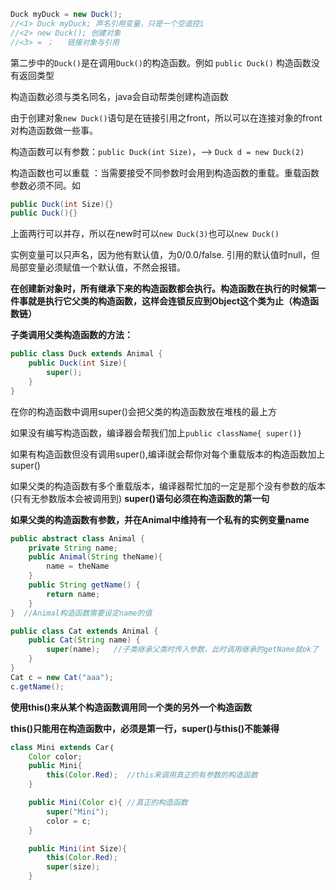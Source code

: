 ```java
Duck myDuck = new Duck();
//<1> Duck myDuck; 声名引用变量，只是一个空遥控i
//<2> new Duck(); 创建对象
//<3> = ；   链接对象与引用
```

第二步中的`Duck()`是在调用`Duck()`的构造函数。例如 `public Duck()` 构造函数没有返回类型

构造函数必须与类名同名，java会自动帮类创建构造函数

由于创建对象`new Duck()`语句是在链接引用之front，所以可以在连接对象的front对构造函数做一些事。

构造函数可以有参数：`public Duck(int Size)`，--> `Duck d = new Duck(2)`



构造函数也可以重载 ：当需要接受不同参数时会用到构造函数的重载。重载函数参数必须不同。如

```java
public Duck(int Size){}
public Duck(){}
```

上面两行可以并存，所以在new时可以`new Duck(3)`也可以`new Duck()`

实例变量可以只声名，因为他有默认值，为0/0.0/false. 引用的默认值时null，但局部变量必须赋值一个默认值，不然会报错。

**在创建新对象时，所有继承下来的构造函数都会执行。构造函数在执行的时候第一件事就是执行它父类的构造函数，这样会连锁反应到Object这个类为止（构造函数链）**

**子类调用父类构造函数的方法：**

```java
public class Duck extends Animal {
    public Duck(int Size){
        super();
    }
}
```

在你的构造函数中调用super()会把父类的构造函数放在堆栈的最上方

如果没有编写构造函数，编译器会帮我们加上`public className{ super()}`

如果有构造函数但没有调用super(),编译i就会帮你对每个重载版本的构造函数加上super()

如果父类的构造函数有多个重载版本，编译器帮忙加的一定是那个没有参数的版本(只有无参数版本会被调用到)  **super()语句必须在构造函数的第一句**

**如果父类的构造函数有参数，并在Animal中维持有一个私有的实例变量name**

```java
public abstract class Animal {
    private String name;
    public Animal(String theName){
        name = theName
    }
    public String getName() {
        return name;
    }
}  //Animal构造函数需要设定name的值

public class Cat extends Animal {
    public Cat(String name) {
        super(name);   //子类继承父类时传入参数，此时调用继承的getName就ok了
    }
}
Cat c = new Cat("aaa");
c.getName();
```

**使用this()来从某个构造函数调用同一个类的另外一个构造函数**

**this()只能用在构造函数中，必须是第一行，super()与this()不能兼得**

```java
class Mini extends Car｛
    Color color;
	public Mini{
        this(Color.Red);  //this来调用真正的有参数的构造函数
    }

	public Mini(Color c){ //真正的构造函数
        super("Mini");
        color = c;
    }

	public Mini(int Size){
        this(Color.Red);
        super(size);
    }
```

